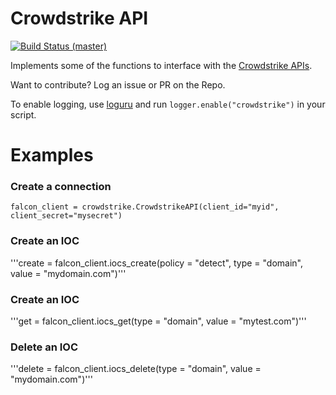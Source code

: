 # Crowdstrike API

[![Build Status (master)](https://droneio.yaleman.org/api/badges/yaleman/crowdstrike_api/status.svg)](https://droneio.yaleman.org/yaleman/crowdstrike_api)

Implements some of the functions to interface with the [Crowdstrike APIs](https://assets.falcon.crowdstrike.com/support/api/swagger.html).

Want to contribute? Log an issue or PR on the Repo.

To enable logging, use [loguru](https://github.com/Delgan/loguru) and run `logger.enable("crowdstrike")` in your script.

# Examples

### Create a connection

```falcon_client = crowdstrike.CrowdstrikeAPI(client_id="myid", client_secret="mysecret")```

### Create an IOC

'''create = falcon_client.iocs_create(policy = "detect", type = "domain", value = "mydomain.com")'''

### Create an IOC

'''get = falcon_client.iocs_get(type = "domain", value = "mytest.com")'''

### Delete an IOC

'''delete = falcon_client.iocs_delete(type = "domain", value = "mydomain.com")'''
